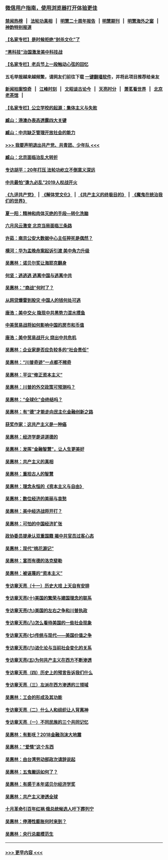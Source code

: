 ### [微信用户指南，使用浏览器打开体验更佳](https://github.com/gfw-breaker/banned-news1/blob/master/indexes/wechat-guide.md?t=0)
#### [禁闻热榜](热点新闻.md?t=0)  &nbsp;&nbsp;|&nbsp;&nbsp; [法轮功真相](https://github.com/gfw-breaker/truth/blob/master/README.md?t=0) &nbsp;&nbsp;|&nbsp;&nbsp; [明慧二十周年报告](https://github.com/gfw-breaker/mh-reports/blob/master/README.md?t=0) &nbsp;&nbsp;|&nbsp;&nbsp;[明慧期刊](https://github.com/gfw-breaker/mh-qikan) &nbsp;&nbsp;|&nbsp;&nbsp; [明慧海外之窗](https://github.com/gfw-breaker/mh-news/blob/master/README.md?t=0) &nbsp;&nbsp;|&nbsp;&nbsp; [神韵特别报道](https://github.com/gfw-breaker/mh-news/blob/master/shenyun.md?t=0)
#### [【名家专栏】是时候拒绝“封杀文化”了](../pages/nsc423/n11814093.md?t=02131755) 
#### [“黑科技”治国激发美中科技战](../pages/nsc423/n11638056.md?t=02131755) 
#### [【名家专栏】老兵节上一段触动心弦的回忆](../pages/nsc423/n11646016.md?t=02131755) 
#### 五毛举报越来越频繁，请网友们前往下载 [一键翻墙软件](https://github.com/gfw-breaker/ssr-accounts)，并将此项目推荐给亲友
#### [新闻拍案惊奇](https://github.com/gfw-breaker/banned-news1/blob/master/pages/link4.md) &nbsp;&nbsp;|&nbsp;&nbsp; [江峰时刻](https://github.com/gfw-breaker/banned-news1/blob/master/pages/link4.md) &nbsp;&nbsp;|&nbsp;&nbsp; [文昭谈古论今](https://github.com/gfw-breaker/banned-news1/blob/master/pages/link4.md) &nbsp;&nbsp;|&nbsp;&nbsp; [天亮时分](https://github.com/gfw-breaker/banned-news1/blob/master/pages/link4.md) &nbsp;&nbsp;|&nbsp;&nbsp; [萧茗看世界](https://github.com/gfw-breaker/banned-news1/blob/master/pages/link4.md) &nbsp;&nbsp;|&nbsp;&nbsp; [北京老茶馆](https://github.com/gfw-breaker/banned-news1/blob/master/pages/link4.md) &nbsp;&nbsp;|&nbsp;&nbsp; 
#### [【名家专栏】公立学校的起源：集体主义与失败](../pages/nsc423/n11601833.md?t=02131755) 
#### [臧山：港澳办表态透露四大关键](../pages/nsc423/n11421628.md?t=02131755) 
#### [臧山：中共缺乏管理开放社会的能力](../pages/nsc423/n11407457.md?t=02131755) 
#### [>>> 我要声明退出共产党、共青团、少年队 <<<](https://github.com/begood0513/goodnews/blob/master/quit/letter.md) 
#### [臧山：北京面临治乱大转折](../pages/nsc423/n11406895.md?t=02131755) 
#### [专访胡平：20年打压 法轮功屹立不倒意义深远](../pages/nsc423/n11398800.md?t=02131755) 
#### [中共最怕“逢九必乱”2019人权战开火](../pages/nsc423/n11385248.md?t=02131755) 
#### [《九评共产党》](https://github.com/begood0513/9ping.md/blob/master/README.md) &nbsp;|&nbsp; [《解体党文化》](../../../../jtdwh.md/blob/master/README.md)  &nbsp;|&nbsp; [《共产主义的终极目的》](../../../../gczydzjmd.md/blob/master/README.md) &nbsp;|&nbsp; [《魔鬼在统治我们的世界》](../../../../mgztzwmdsj.md/blob/master/README.md) 
#### [夏一阳：精神和肉体灭绝的手段—转化洗脑](../pages/nsc423/n11368250.md?t=02131755) 
#### [六月风云激变 北京当局面临三条路](../pages/nsc423/n11313668.md?t=02131755) 
#### [许茹：南京公安大数据中心主任猝死是偶然？](../pages/nsc423/n11064744.md?t=02131755) 
#### [横河：华为孟晚舟案起诉引渡 美中角力升级](../pages/nsc423/n11027230.md?t=02131755) 
#### [吴惠林：诺贝尔奖让海耶克翻身](../pages/nsc423/n10890049.md?t=02131755) 
#### [何坚：逃逃逃 逃离中国与逃离中共](../pages/nsc423/n10592891.md?t=02131755) 
#### [吴惠林：“商战”何时了？](../pages/nsc423/n10573558.md?t=02131755) 
#### [从网贷爆雷到股灾 中国人的钱何处可逃](../pages/nsc423/n10572800.md?t=02131755) 
#### [唐浩：美中交火 隐现中共黑势力混水摸鱼](../pages/nsc423/n10544040.md?t=02131755) 
#### [中美贸易战将如何影响中国的房市和币值](../pages/nsc423/n10543697.md?t=02131755) 
#### [唐浩：美中贸易战开火 烧出中共危机](../pages/nsc423/n10540126.md?t=02131755) 
#### [吴惠林：企业家是否应负较多的“社会责任”](../pages/nsc423/n10535022.md?t=02131755) 
#### [吴惠林：“川普奇迹”一点都不稀奇](../pages/nsc423/n10512808.md?t=02131755) 
#### [吴惠林：平议“修正资本主义”](../pages/nsc423/n10495724.md?t=02131755) 
#### [吴惠林：川普的外交政策可预测吗？](../pages/nsc423/n10462387.md?t=02131755) 
#### [吴惠林：“全球化”会终结吗？](../pages/nsc423/n10452838.md?t=02131755) 
#### [吴惠林：有“德”才能走向民主化金融创新之路](../pages/nsc423/n10432292.md?t=02131755) 
#### [获奖作家：这共产主义是一种癌](../pages/nsc423/n10431541.md?t=02131755) 
#### [吴惠林：经济学是讲道德的](../pages/nsc423/n10398014.md?t=02131755) 
#### [吴惠林：发挥“金融智慧”，让人生更美好](../pages/nsc423/n10375019.md?t=02131755) 
#### [吴惠林：共产主义的真相](../pages/nsc423/n10351394.md?t=02131755) 
#### [吴惠林：重拾古人的智慧](../pages/nsc423/n10337691.md?t=02131755) 
#### [吴惠林：理念永恒的《资本主义与自由》](../pages/nsc423/n10316274.md?t=02131755) 
#### [吴惠林：数位经济的美丽与哀愁](../pages/nsc423/n10292946.md?t=02131755) 
#### [吴惠林：美中经济战将开打？](../pages/nsc423/n10258825.md?t=02131755) 
#### [吴惠林：可怕的中国经济扩张](../pages/nsc423/n10219147.md?t=02131755) 
#### [政协委员提承认双重国籍 揭中共官员过客心态](../pages/nsc423/n10208809.md?t=02131755) 
#### [吴惠林：现代“桃花源记”](../pages/nsc423/n10185234.md?t=02131755) 
#### [吴惠林：富而有德的洛克斐勒](../pages/nsc423/n10142264.md?t=02131755) 
#### [吴惠林：被诬蔑的“资本主义”](../pages/nsc423/n10124816.md?t=02131755) 
#### [专访章天亮（十一）历史大戏 上天自有安排](../pages/nsc423/n10094905.md?t=02131755) 
#### [专访章天亮(十)美国的繁荣与建国理念的联系](../pages/nsc423/n10094899.md?t=02131755) 
#### [专访章天亮(九)美国的左右之争和川普执政](../pages/nsc423/n10094889.md?t=02131755) 
#### [专访章天亮(八)怎么看待美国的一些社会现象](../pages/nsc423/n10094857.md?t=02131755) 
#### [专访章天亮(七)传统与现代——美国价值之争](../pages/nsc423/n10093140.md?t=02131755) 
#### [专访章天亮(六)进化论与当前社会变化的关系](../pages/nsc423/n10092036.md?t=02131755) 
#### [专访章天亮(五)为何共产主义在西方不断渗透](../pages/nsc423/n10083620.md?t=02131755) 
#### [专访章天亮（四）历史上的预言告诉我们什么](../pages/nsc423/n10083606.md?t=02131755) 
#### [专访章天亮（三）左派在西方渗透的三领域](../pages/nsc423/n10081115.md?t=02131755) 
#### [吴惠林：工会的形成及其功能](../pages/nsc423/n10080633.md?t=02131755) 
#### [专访章天亮（二）什么人和组织让人背离神](../pages/nsc423/n10076637.md?t=02131755) 
#### [专访章天亮（一）不同民族的三个共同记忆](../pages/nsc423/n10074188.md?t=02131755) 
#### [吴惠林：有影呒？2018金融泡沫大地震](../pages/nsc423/n10040534.md?t=02131755) 
#### [吴惠林：“爱情”这个东西](../pages/nsc423/n10019423.md?t=02131755) 
#### [吴惠林：由台湾劳动部政次请辞说起](../pages/nsc423/n9979679.md?t=02131755) 
#### [吴惠林：五鬼搬运如何了？](../pages/nsc423/n9925338.md?t=02131755) 
#### [吴惠林：有感于本年诺贝尔经济学奖](../pages/nsc423/n9871883.md?t=02131755) 
#### [吴惠林：共产主义渗透全球](../pages/nsc423/n9812748.md?t=02131755) 
#### [十月革命引百年红祸 俄总统候选人吁下葬列宁](../pages/nsc423/n9810182.md?t=02131755) 
#### [吴惠林：停滞性膨胀何时来到？](../pages/nsc423/n9764136.md?t=02131755) 
#### [吴惠林：央行总裁模范生](../pages/nsc423/n9728134.md?t=02131755) 

----
#### [ >>> 更早内容 <<< ](../indexes/nsc423-earlier.md)
